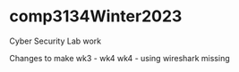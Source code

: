 # comp3134Winter2023
Cyber Security Lab work


Changes to make 
wk3 - wk4
wk4 - using wireshark missing
